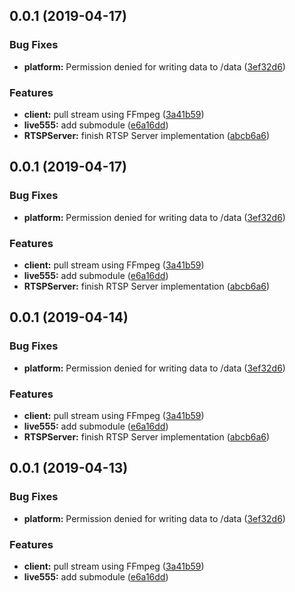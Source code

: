 <a name="0.0.1"></a>
## 0.0.1 (2019-04-17)


### Bug Fixes

* **platform:** Permission denied for writing data to /data ([3ef32d6](https://github.com/kgbook/RTSPServer/commit/3ef32d6))


### Features

* **client:** pull stream using FFmpeg ([3a41b59](https://github.com/kgbook/RTSPServer/commit/3a41b59))
* **live555:** add submodule ([e6a16dd](https://github.com/kgbook/RTSPServer/commit/e6a16dd))
* **RTSPServer:** finish RTSP Server implementation ([abcb6a6](https://github.com/kgbook/RTSPServer/commit/abcb6a6))



<a name="0.0.1"></a>
## 0.0.1 (2019-04-17)


### Bug Fixes

* **platform:** Permission denied for writing data to /data ([3ef32d6](https://github.com/kgbook/RTSPServer/commit/3ef32d6))


### Features

* **client:** pull stream using FFmpeg ([3a41b59](https://github.com/kgbook/RTSPServer/commit/3a41b59))
* **live555:** add submodule ([e6a16dd](https://github.com/kgbook/RTSPServer/commit/e6a16dd))
* **RTSPServer:** finish RTSP Server implementation ([abcb6a6](https://github.com/kgbook/RTSPServer/commit/abcb6a6))



<a name="0.0.1"></a>
## 0.0.1 (2019-04-14)


### Bug Fixes

* **platform:** Permission denied for writing data to /data ([3ef32d6](https://github.com/kgbook/RTSPServer/commit/3ef32d6))


### Features

* **client:** pull stream using FFmpeg ([3a41b59](https://github.com/kgbook/RTSPServer/commit/3a41b59))
* **live555:** add submodule ([e6a16dd](https://github.com/kgbook/RTSPServer/commit/e6a16dd))
* **RTSPServer:** finish RTSP Server implementation ([abcb6a6](https://github.com/kgbook/RTSPServer/commit/abcb6a6))



<a name="0.0.1"></a>
## 0.0.1 (2019-04-13)


### Bug Fixes

* **platform:** Permission denied for writing data to /data ([3ef32d6](https://github.com/kgbook/RTSPServer/commit/3ef32d6))


### Features

* **client:** pull stream using FFmpeg ([3a41b59](https://github.com/kgbook/RTSPServer/commit/3a41b59))
* **live555:** add submodule ([e6a16dd](https://github.com/kgbook/RTSPServer/commit/e6a16dd))



